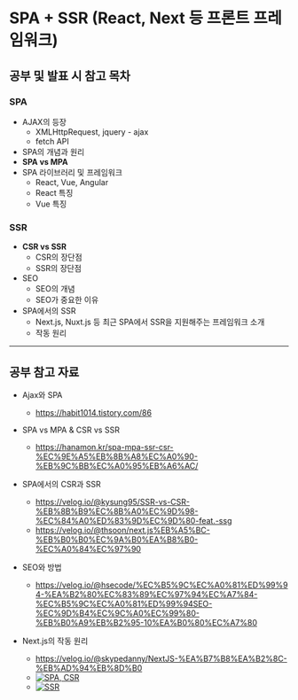 # SPA + SSR (React, Next 등 프론트 프레임워크)
## 공부 및 발표 시 참고 목차

### SPA
- AJAX의 등장
  - XMLHttpRequest, jquery - ajax
  - fetch API
- SPA의 개념과 원리
- __SPA vs MPA__
- SPA 라이브러리 및 프레임워크
  - React, Vue, Angular
  - React 특징
  - Vue 특징

### SSR
- __CSR vs SSR__
  - CSR의 장단점
  - SSR의 장단점
- SEO
  - SEO의 개념
  - SEO가 중요한 이유
- SPA에서의 SSR
  - Next.js, Nuxt.js 등 최근 SPA에서 SSR을 지원해주는 프레임워크 소개
  - 작동 원리

---
## 공부 참고 자료
- Ajax와 SPA
  - https://habit1014.tistory.com/86  

- SPA vs MPA & CSR vs SSR
  - https://hanamon.kr/spa-mpa-ssr-csr-%EC%9E%A5%EB%8B%A8%EC%A0%90-%EB%9C%BB%EC%A0%95%EB%A6%AC/  

- SPA에서의 CSR과 SSR
  - https://velog.io/@kysung95/SSR-vs-CSR-%EB%8B%B9%EC%8B%A0%EC%9D%98-%EC%84%A0%ED%83%9D%EC%9D%80-feat.-ssg  
  - https://velog.io/@thsoon/next.js%EB%A5%BC-%EB%B0%B0%EC%9A%B0%EA%B8%B0-%EC%A0%84%EC%97%90  

- SEO와 방법
  - https://velog.io/@hsecode/%EC%B5%9C%EC%A0%81%ED%99%94-%EA%B2%80%EC%83%89%EC%97%94%EC%A7%84-%EC%B5%9C%EC%A0%81%ED%99%94SEO-%EC%9D%B4%EC%9C%A0%EC%99%80-%EB%B0%A9%EB%B2%95-10%EA%B0%80%EC%A7%80  

- Next.js의 작동 원리
  - https://velog.io/@skypedanny/NextJS-%EA%B7%B8%EA%B2%8C-%EB%AD%94%EB%8D%B0
  - [![SPA, CSR](http://img.youtube.com/vi/C6uELkDh-60/0.jpg)](https://www.youtube.com/watch?v=C6uELkDh-60)
  - [![SSR](http://img.youtube.com/vi/6Ti_A3vMJvk/0.jpg)](https://www.youtube.com/watch?v=6Ti_A3vMJvk)  
